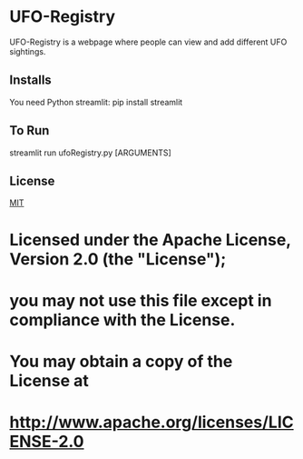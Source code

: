 # UFO-Registry

UFO-Registry is a webpage where people can view and add different UFO sightings.

## Installs

You need Python streamlit: pip install streamlit


## To Run
streamlit run ufoRegistry.py [ARGUMENTS]

## License
[MIT](https://choosealicense.com/licenses/mit/)
# Licensed under the Apache License, Version 2.0 (the "License");
# you may not use this file except in compliance with the License.
# You may obtain a copy of the License at
#
#    http://www.apache.org/licenses/LICENSE-2.0
#
